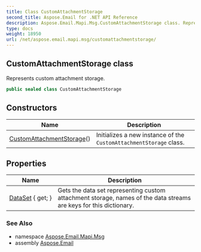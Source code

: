 ```yaml
---
title: Class CustomAttachmentStorage
second_title: Aspose.Email for .NET API Reference
description: Aspose.Email.Mapi.Msg.CustomAttachmentStorage class. Represents custom attachment storage
type: docs
weight: 18950
url: /net/aspose.email.mapi.msg/customattachmentstorage/
---
```

## CustomAttachmentStorage class

Represents custom attachment storage.

```csharp
public sealed class CustomAttachmentStorage
```

## Constructors

| Name | Description |
| --- | --- |
| [CustomAttachmentStorage](customattachmentstorage/)() | Initializes a new instance of the `CustomAttachmentStorage` class. |

## Properties

| Name | Description |
| --- | --- |
| [DataSet](../../aspose.email.mapi.msg/customattachmentstorage/dataset/) { get; } | Gets the data set representing custom attachment storage, names of the data streams are keys for this dictionary. |

### See Also

* namespace [Aspose.Email.Mapi.Msg](../../aspose.email.mapi.msg/)
* assembly [Aspose.Email](../../)


